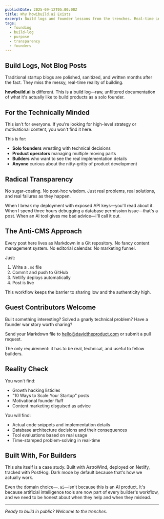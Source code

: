 ```yaml
---
publishDate: 2025-09-12T05:00:00Z
title: Why howibuild.ai Exists
excerpt: Build logs and founder lessons from the trenches. Real-time insights for solo founders, product operators, and technically minded builders.
tags:
  - founding
  - build-log
  - purpose
  - transparency
  - founders
---
```


## Build Logs, Not Blog Posts

Traditional startup blogs are polished, sanitized, and written months after the fact. They miss the messy, real-time reality of building.

**howibuild.ai** is different. This is a build log—raw, unfiltered documentation of what it's actually like to build products as a solo founder.

## For the Technically Minded

This isn't for everyone. If you're looking for high-level strategy or motivational content, you won't find it here.

This is for:
- **Solo founders** wrestling with technical decisions
- **Product operators** managing multiple moving parts  
- **Builders** who want to see the real implementation details
- **Anyone** curious about the nitty-gritty of product development

## Radical Transparency

No sugar-coating. No post-hoc wisdom. Just real problems, real solutions, and real failures as they happen.

When I break my deployment with exposed API keys—you'll read about it. When I spend three hours debugging a database permission issue—that's a post. When an AI tool gives me bad advice—I'll call it out.

## The Anti-CMS Approach

Every post here lives as Markdown in a Git repository. No fancy content management system. No editorial calendar. No marketing funnel.

Just:
1. Write a `.md` file
2. Commit and push to GitHub
3. Netlify deploys automatically
4. Post is live

This workflow keeps the barrier to sharing low and the authenticity high.

## Guest Contributors Welcome

Built something interesting? Solved a gnarly technical problem? Have a founder war story worth sharing?

Send your Markdown file to hello@davidtheproduct.com or submit a pull request. 

The only requirement: it has to be real, technical, and useful to fellow builders.

## Reality Check

You won't find:
- Growth hacking listicles
- "10 Ways to Scale Your Startup" posts
- Motivational founder fluff
- Content marketing disguised as advice

You will find:
- Actual code snippets and implementation details
- Database architecture decisions and their consequences  
- Tool evaluations based on real usage
- Time-stamped problem-solving in real-time

## Built With, For Builders

This site itself is a case study. Built with AstroWind, deployed on Netlify, tracked with PostHog. Dark mode by default because that's how we actually work.

Even the domain choice—`.ai`—isn't because this is an AI product. It's because artificial intelligence tools are now part of every builder's workflow, and we need to be honest about when they help and when they mislead.

---

*Ready to build in public? Welcome to the trenches.*